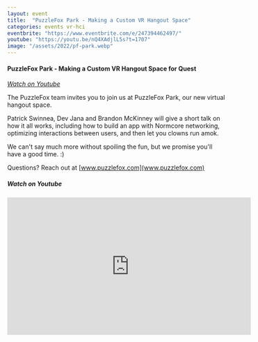 ```yaml
---
layout: event
title:  "PuzzleFox Park - Making a Custom VR Hangout Space"
categories: events vr-hci
eventbrite: "https://www.eventbrite.com/e/247394462497/"
youtube: "https://youtu.be/nQ4XAdjlL5s?t=1707"
image: "/assets/2022/pf-park.webp"
---
```


#### PuzzleFox Park - Making a Custom VR Hangout Space for Quest

_[Watch on Youtube](https://youtu.be/nQ4XAdjlL5s?t=1707)_

The PuzzleFox team invites you to join us at PuzzleFox Park, our new virtual hangout space.

Patrick Swinnea, Dev Jana and Brandon McKinney will give a short talk on how it all works, including how to build an app with Normcore networking, optimizing interactions between users, and then let you clowns run amok.

We can't say much more without spoiling the fun, but we promise you'll have a good time. :)

Questions? Reach out at [www.puzzlefox.com](www.puzzlefox.com)

##### _Watch on Youtube_

<iframe width="560" height="315" src="https://www.youtube.com/embed/nQ4XAdjlL5s?start=1724" title="YouTube video player" frameborder="0" allow="accelerometer; autoplay; clipboard-write; encrypted-media; gyroscope; picture-in-picture" allowfullscreen></iframe>